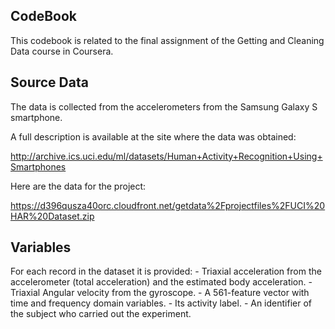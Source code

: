 CodeBook
--------

This codebook is related to the final assignment of the Getting and
Cleaning Data course in Coursera.

Source Data
-----------

The data is collected from the accelerometers from the Samsung Galaxy S
smartphone.

A full description is available at the site where the data was obtained:

<http://archive.ics.uci.edu/ml/datasets/Human+Activity+Recognition+Using+Smartphones>

Here are the data for the project:

<https://d396qusza40orc.cloudfront.net/getdata%2Fprojectfiles%2FUCI%20HAR%20Dataset.zip>

Variables
---------

For each record in the dataset it is provided: - Triaxial acceleration
from the accelerometer (total acceleration) and the estimated body
acceleration. - Triaxial Angular velocity from the gyroscope. - A
561-feature vector with time and frequency domain variables. - Its
activity label. - An identifier of the subject who carried out the
experiment.
